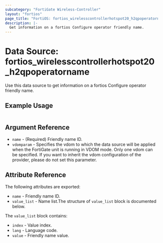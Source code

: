 ```yaml
---
subcategory: "FortiGate Wireless-Controller"
layout: "fortios"
page_title: "FortiOS: fortios_wirelesscontrollerhotspot20_h2qpoperatorname"
description: |-
  Get information on a fortios Configure operator friendly name.
---
```


# Data Source: fortios_wirelesscontrollerhotspot20_h2qpoperatorname
Use this data source to get information on a fortios Configure operator friendly name.


## Example Usage

```hcl

```

## Argument Reference

* `name` - (Required) Friendly name ID.
* `vdomparam` - Specifies the vdom to which the data source will be applied when the FortiGate unit is running in VDOM mode. Only one vdom can be specified. If you want to inherit the vdom configuration of the provider, please do not set this parameter.

## Attribute Reference

The following attributes are exported:

* `name` - Friendly name ID.
* `value_list` - Name list.The structure of `value_list` block is documented below.

The `value_list` block contains:

* `index` - Value index.
* `lang` - Language code.
* `value` - Friendly name value.
